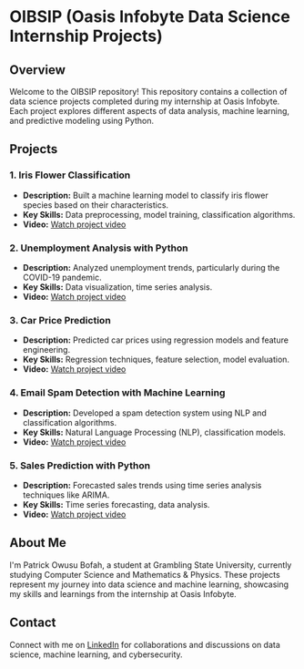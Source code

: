 # OIBSIP (Oasis Infobyte Data Science Internship Projects)

## Overview
Welcome to the OIBSIP repository! This repository contains a collection of data science projects completed during my internship at Oasis Infobyte. Each project explores different aspects of data analysis, machine learning, and predictive modeling using Python.

## Projects

### 1. Iris Flower Classification
- **Description:** Built a machine learning model to classify iris flower species based on their characteristics.
- **Key Skills:** Data preprocessing, model training, classification algorithms.
- **Video:** [Watch project video](https://youtu.be/sf4uKkaCgS4?si=iEhladzYa8yyujqJ)

### 2. Unemployment Analysis with Python
- **Description:** Analyzed unemployment trends, particularly during the COVID-19 pandemic.
- **Key Skills:** Data visualization, time series analysis.
- **Video:** [Watch project video](https://youtu.be/ByKbAmdzzt4?si=OYZfwCNZk7JE9VB5)

### 3. Car Price Prediction
- **Description:** Predicted car prices using regression models and feature engineering.
- **Key Skills:** Regression techniques, feature selection, model evaluation.
- **Video:** [Watch project video](https://youtu.be/VLYyeKJ99vE?si=2o8PKWvTpBYL29WV)

### 4. Email Spam Detection with Machine Learning
- **Description:** Developed a spam detection system using NLP and classification algorithms.
- **Key Skills:** Natural Language Processing (NLP), classification models.
- **Video:** [Watch project video](https://youtu.be/viQn0ggpjDU?si=-ModK--YBnv5vkF2)

### 5. Sales Prediction with Python
- **Description:** Forecasted sales trends using time series analysis techniques like ARIMA.
- **Key Skills:** Time series forecasting, data analysis.
- **Video:** [Watch project video](https://youtu.be/Vnouy589wE0?si=20JKIh6GA1_2gyuG)


## About Me
I'm Patrick Owusu Bofah, a student at Grambling State University, currently studying Computer Science and Mathematics & Physics. These projects represent my journey into data science and machine learning, showcasing my skills and learnings from the internship at Oasis Infobyte.

## Contact
Connect with me on [LinkedIn](https://www.linkedin.com/in/patrick-owusu-bofah-7b2a761ab) for collaborations and discussions on data science, machine learning, and cybersecurity.

